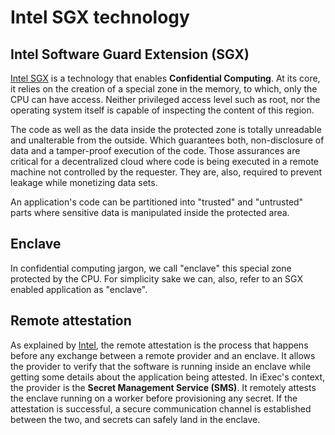 # Intel SGX technology

## Intel Software Guard Extension \(SGX\)

[Intel SGX](https://software.intel.com/en-us/sgx) is a technology that enables **Confidential Computing**. At its core, it relies on the creation of a special zone in the memory, to which, only the CPU can have access. Neither privileged access level such as root, nor the operating system itself is capable of inspecting the content of this region.

The code as well as the data inside the protected zone is totally unreadable and unalterable from the outside. Which guarantees both, non-disclosure of data and a tamper-proof execution of the code.  Those assurances are critical for a decentralized cloud where code is being executed in a remote machine not controlled by the requester. They are, also, required to prevent leakage while monetizing data sets.

An application's code can be partitioned into "trusted" and "untrusted" parts where sensitive data is manipulated inside the protected area.

## Enclave

In confidential computing jargon, we call "enclave" this special zone protected by the CPU. For simplicity sake we can, also, refer to an SGX enabled application as "enclave".

## Remote attestation

As explained by [Intel](https://software.intel.com/en-us/sgx/attestation-services), the remote attestation is the process that happens before any exchange between a remote provider and an enclave. It allows the provider to verify that the software is running inside an enclave while getting some details about the application being attested. In iExec's context, the provider is the **Secret Management Service \(SMS\)**. It remotely attests the enclave running on a worker before provisioning any secret. If the attestation is successful, a secure communication channel is established between the two, and secrets can safely land in the enclave.

